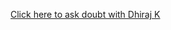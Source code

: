 [Click here to ask doubt with Dhiraj K](https://docs.google.com/forms/d/e/1FAIpQLSezPKg3OJW6ug1MguBer6faW0_FjNIEfBrBKGywGYIJ4Xtxqg/viewform?usp=pp_url)
